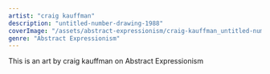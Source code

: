 ```yaml
---
artist: "craig kauffman"
description: "untitled-number-drawing-1988"
coverImage: "/assets/abstract-expressionism/craig-kauffman_untitled-number-drawing-1988.jpg"
genre: "Abstract Expressionism"
---
```

This is an art by craig kauffman on Abstract Expressionism

